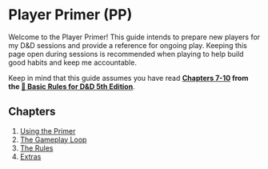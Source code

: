 # Player Primer (PP)

Welcome to the Player Primer! This guide intends to prepare new players for my D&D sessions and provide a reference for ongoing play. Keeping this page open during sessions is recommended when playing to help build good habits and keep me accountable.

Keep in mind that this guide assumes you have read **<ins>Chapters 7-10</ins> from the <a href="https://www.dndbeyond.com/sources/basic-rules" target="_blank">🐉 Basic Rules for D&D 5th Edition</a>**.

## Chapters

1. [Using the Primer](using-the-primer)
2. [The Gameplay Loop](the-gameplay-loop)
3. [The Rules](rules)
4. [Extras](extras/)
